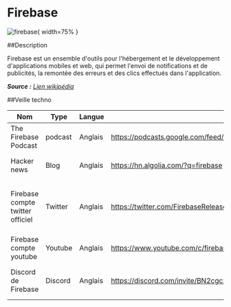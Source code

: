 # Firebase

![firebase](https://upload.wikimedia.org/wikipedia/commons/thumb/3/37/Firebase_Logo.svg/1280px-Firebase_Logo.svg.png){ width=75% }

 
##Description

Firebase est un ensemble d'outils pour l'hébergement et le développement d'applications mobiles et web, qui permet l'envoi de notifications et de publicités, la remontée des erreurs et des clics effectués dans l'application.

 _**Source :** [Lien wikipédia](https://fr.wikipedia.org/wiki/Firebase)_

##Veille techno

Nom  | Type  | Langue | Lien | Description | Tags | Note
------|-------|--------|------|-------------|------|------
|The Firebase Podcast|podcast|Anglais|https://podcasts.google.com/feed/aHR0cHM6Ly9maXJlYmFzZXBvZGNhc3QubGlic3luLmNvbS9yc3M | tips, tricks, firebase products| firebase, développement| 5/5|
|Hacker news|Blog|Anglais|https://hn.algolia.com/?q=firebase|Topics autour de firebase| firebase, développement|1/5|
|Firebase compte twitter officiel | Twitter| Anglais | https://twitter.com/FirebaseRelease | Compte twitter officiel de Firebase, actualité, tips...| firebase, développement|5/5|
| Firebase compte youtube| Youtube| Anglais | https://www.youtube.com/c/firebase | Vidéo sur l'actualité de firebase| firebase| 5/5  |
| Discord de Firebase| Discord| Anglais | https://discord.com/invite/BN2cgc3| Serveur Discord autour de firebase| firebase, développement | 2/5  |

